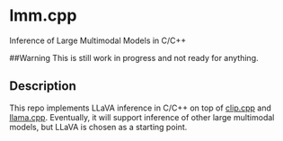 # lmm.cpp
Inference of Large Multimodal Models in C/C++

##Warning
This is still work in progress and not ready for anything.

## Description
This repo implements LLaVA inference in C/C++ on top of 
[clip.cpp](https://github.com/monatis/clip.cpp)
and [llama.cpp](https://github.com/ggerganov/llama.cpp).
Eventually, it will support inference of other large multimodal models, but LLaVA is chosen as a starting point.